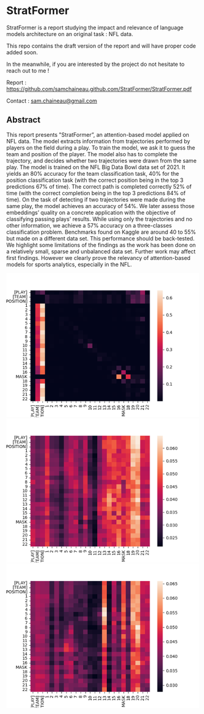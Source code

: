 # StratFormer

StratFormer is a report studying the impact and relevance of language models architecture on an original task : NFL data. 

This repo contains the draft version of the report and will have proper code added soon. 

In the meanwhile, if you are interested by the project do not hesitate to reach out to me !

Report : https://github.com/samchaineau.github.com/StratFormer/StratFormer.pdf

Contact : sam.chaineau@gmail.com


## Abstract 

This report presents "StratFormer”, an attention-based model applied on NFL data. The model extracts
information from trajectories performed by players on the field during a play. To train the model, we ask it to
guess the team and position of the player. The model also has to complete the trajectory, and decides whether
two trajectories were drawn from the same play.
The model is trained on the NFL Big Data Bowl data set of 2021. It yields an 80% accuracy for the
team classification task, 40% for the position classification task (with the correct position being in the top 3
predictions 67% of time). The correct path is completed correctly 52% of time (with the correct completion
being in the top 3 predictions 84% of time). On the task of detecting if two trajectories were made during
the same play, the model achieves an accuracy of 54%.
We later assess those embeddings’ quality on a concrete application with the objective of classifying
passing plays' results. While using only the trajectories and no other information, we achieve a 57% accuracy
on a three-classes classification problem. Benchmarks found on Kaggle are around 40 to 55% but made on
a different data set. This performance should be back-tested.
We highlight some limitations of the findings as the work has been done on a relatively small, sparse
and unbalanced data set. Further work may affect first findings. However we clearly prove the relevancy of
attention-based models for sports analytics, especially in the NFL.


![Attention examples from trajectories, first attention layer](https://github.com/samchaineau/StratFormer/blob/main/Example_1_Attention_1.png?raw=true)
![Attention examples from trajectories, second attention layer](https://github.com/samchaineau/StratFormer/blob/main/Example_1_Attention_2.png?raw=true)
![Attention examples from trajectories, third attention layer](https://github.com/samchaineau/StratFormer/blob/main/Example_1_Attention_3.png?raw=true)
